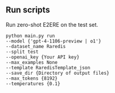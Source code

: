 ## Run scripts

Run zero-shot E2ERE on the test set.

```
python main.py run
--model {'gpt-4-1106-preview | o1'}
--dataset_name Raredis
--split test
--openai_key {Your API key}
--max_examples None
--template RaredisTemplate_json
--save_dir {Directory of output files}
--max_tokens {8192}
--temperatures {0.1}
```
